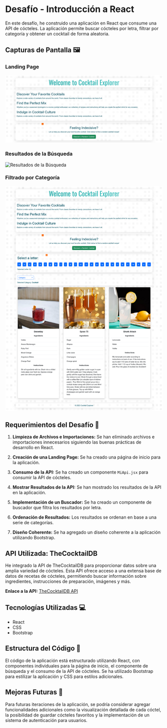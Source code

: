 # Desafío - Introducción a React

En este desafío, he construido una aplicación en React que consume una API de cócteles. La aplicación permite buscar cócteles por letra, filtrar por categoría y obtener un cocktail de forma aleatoria.

## Capturas de Pantalla 🖼️

### Landing Page
![Landing Page](./screenshot-landing.png)

### Resultados de la Búsqueda
![Resultados de la Búsqueda](./screenshot-results.png)

### Filtrado por Categoría
![Filtrado por Categoría](./screenshot-category.png)

## Requerimientos del Desafío 🎯

1. **Limpieza de Archivos e Importaciones:** Se han eliminado archivos e importaciones innecesarios siguiendo las buenas prácticas de desarrollo en React.

2. **Creación de una Landing Page:** Se ha creado una página de inicio para la aplicación.

3. **Consumo de la API:** Se ha creado un componente `MiApi.jsx` para consumir la API de cócteles.

4. **Mostrar Resultados de la API:** Se han mostrado los resultados de la API en la aplicación.

5. **Implementación de un Buscador:** Se ha creado un componente de buscador que filtra los resultados por letra.

6. **Ordenación de Resultados:** Los resultados se ordenan en base a una serie de categorías.

7. **Diseño Coherente:** Se ha agregado un diseño coherente a la aplicación utilizando Bootstrap.

## API Utilizada: TheCocktailDB

He integrado la API de TheCocktailDB para proporcionar datos sobre una amplia variedad de cócteles. Esta API ofrece acceso a una extensa base de datos de recetas de cócteles, permitiendo buscar información sobre ingredientes, instrucciones de preparación, imágenes y más.

**Enlace a la API:** [TheCocktailDB API](https://www.thecocktaildb.com/api.php)

## Tecnologías Utilizadas 💻

- React
- CSS
- Bootstrap

## Estructura del Código 🧱

El código de la aplicación está estructurado utilizando React, con componentes individuales para la página de inicio, el componente de búsqueda y el consumo de la API de cócteles. Se ha utilizado Bootstrap para estilizar la aplicación y CSS para estilos adicionales.

## Mejoras Futuras 🚀

Para futuras iteraciones de la aplicación, se podría considerar agregar funcionalidades adicionales como la visualización detallada de cada cóctel, la posibilidad de guardar cócteles favoritos y la implementación de un sistema de autenticación para usuarios.